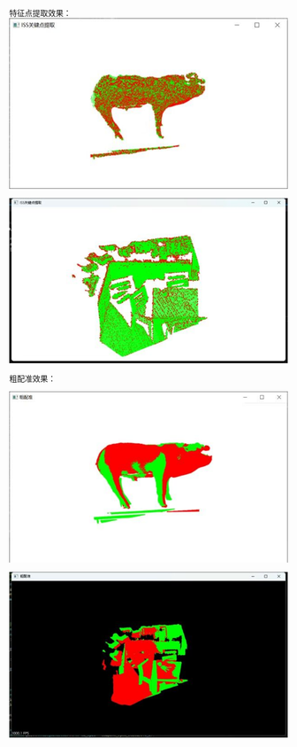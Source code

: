 特征点提取效果：
![image](https://github.com/Amroning/Point-Cloud-Registration/blob/main/ISS/img/1.jpg)

![image](https://github.com/Amroning/Point-Cloud-Registration/blob/main/ISS/img/2.jpg)

粗配准效果：

![image](https://github.com/Amroning/Point-Cloud-Registration/blob/main/ISS/img/3.jpg)

![image](https://github.com/Amroning/Point-Cloud-Registration/blob/main/ISS/img/4.jpg)
